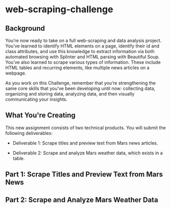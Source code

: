 # web-scraping-challenge
## Background
You’re now ready to take on a full web-scraping and data analysis project. You’ve learned to identify HTML elements on a page, identify their id and class attributes, and use this knowledge to extract information via both automated browsing with Splinter and HTML parsing with Beautiful Soup. You’ve also learned to scrape various types of information. These include HTML tables and recurring elements, like multiple news articles on a webpage.

As you work on this Challenge, remember that you’re strengthening the same core skills that you’ve been developing until now: collecting data, organizing and storing data, analyzing data, and then visually communicating your insights.

## What You're Creating
This new assignment consists of two technical products. You will submit the following deliverables:

  - Deliverable 1: Scrape titles and preview text from Mars news articles.

  - Deliverable 2: Scrape and analyze Mars weather data, which exists in a table.
  
  ## Part 1: Scrape Titles and Preview Text from Mars News
  
  ## Part 2: Scrape and Analyze Mars Weather Data
